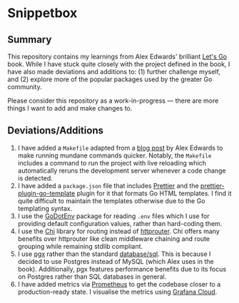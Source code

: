 # Snippetbox

## Summary

This repository contains my learnings from Alex Edwards' brilliant [Let's Go](https://lets-go.alexedwards.net/) book. While I have stuck quite closely with the project defined in the book, I have also made deviations and additions to: (1) further challenge myself, and (2) explore more of the popular packages used by the greater Go community.

Please consider this repository as a work-in-progress — there are more things I want to add and make changes to.

## Deviations/Additions

1. I have added a `Makefile` adapted from a [blog post]((https://www.alexedwards.net/blog/a-time-saving-makefile-for-your-go-projects)) by Alex Edwards to make running mundane commands quicker. Notably, the `Makefile` includes a command to run the project with live reloading which automatically reruns the development server whenever a code change is detected.
2. I have added a `package.json` file that includes [Prettier](https://prettier.io/) and the [prettier-plugin-go-template](https://github.com/NiklasPor/prettier-plugin-go-template) plugin for it that formats Go HTML templates. I find it quite difficult to maintain the templates otherwise due to the Go templating syntax.
3. I use the [GoDotEnv](https://github.com/joho/godotenv) package for reading `.env` files which I use for providing default configuration values, rather than hard-coding them.
4. I use the [Chi](https://github.com/go-chi/chi) library for routing instead of [httprouter](https://github.com/julienschmidt/httprouter). Chi offers many benefits over httprouter like clean middleware chaining and route grouping while remaining stdlib compliant.
5. I use [pgx](https://github.com/jackc/pgx) rather than the standard [database/sql](https://pkg.go.dev/database/sql). This is because I decided to use Postgres instead of MySQL (which Alex uses in the book). Additionally, pgx features performance benefits due to its focus on Postgres rather than SQL databases in general.
6. I have added metrics via [Prometheus](https://github.com/prometheus/client_golang) to get the codebase closer to a production-ready state. I visualise the metrics using [Grafana Cloud](https://grafana.com/products/cloud/).